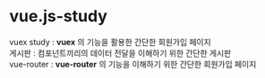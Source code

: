 # vue.js-study

vuex study : **vuex** 의 기능을 활용한 간단한 회원가입 페이지  
게시판 : 컴포넌트끼리의 데이터 전달을 이해하기 위한 간단한 게시판  
vue-router : **vue-router** 의 기능을 이해하기 위한 간단한 회원가입 페이지  
